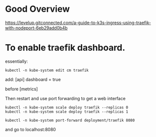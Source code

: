 Good Overview
=============

https://levelup.gitconnected.com/a-guide-to-k3s-ingress-using-traefik-with-nodeport-6eb29add0b4b

To enable traefik dashboard.
============================

essentially:
```
kubectl -n kube-system edit cm traefik
```
add:
[api]
  dashboard = true

before [metrics]

Then restart and use port forwarding to get a web interface
```
kubectl -n kube-system scale deploy traefik --replicas 0
kubectl -n kube-system scale deploy traefik --replicas 1

kubectl -n kube-system port-forward deployment/traefik 8080
```
and go to localhost:8080
